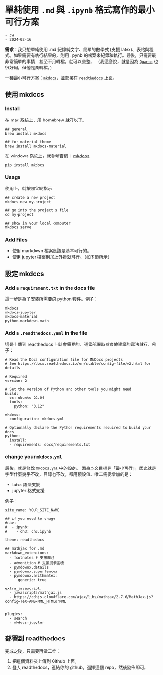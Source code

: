 
# 單純使用 `.md` 與 `.ipynb` 格式寫作的最小可行方案

```
- JW
- 2024-02-16
```

**需求**：我只想單純使用 .md 紀錄純文字、簡單的數學式 (支援 latex)、表格與程式。如果需要有執行結果的，則用 .ipynb 的檔案來紀錄和執行。最後，只需要最非常簡單的事情，甚至不用轉檔，就可以彙整。
（我這麼說，就是因為 [`Quarto`](https://quarto.org/) 也很好用，但他是要轉檔。）

一種最小可行方案：`mkdocs`，並部署在 `readthedocs` 上面。


## 使用 mkdocs


### Install

在 mac 系統上，用 homebrew 就可以了。

```
## general
brew install mkdocs

## for material theme
brew install mkdocs-material
```

在 windows 系統上，就參考官網： [mkdcos](https://www.mkdocs.org/)

```
pip install mkdocs
```

### Usage

使用上，就按照官網指示：

```
## create a new project
mkdocs new my-project

## go into the project's file
cd my-project

## show in your local computer
mkdocs serve
```

### Add Files

- 使用 markdown 檔案應該是基本可行的。
- 使用 jupyter 檔案則加上外掛就可行。（如下節所示）

## 設定 mkdocs

### Add a `requirement.txt` in the docs file

這一步是為了安裝所需要的 python 套件。例子：

```
mkdocs
mkdocs-jupyter
mkdocs-material
python-markdown-math
```


### Add a `.readthedocs.yaml` in the file

這是上傳到 readthedocs 上時會需要的。通常部署時參考他建議的寫法就行。例子：

```
# Read the Docs configuration file for MkDocs projects
# See https://docs.readthedocs.io/en/stable/config-file/v2.html for details

# Required
version: 2

# Set the version of Python and other tools you might need
build:
  os: ubuntu-22.04
  tools:
    python: "3.12"

mkdocs:
  configuration: mkdocs.yml

# Optionally declare the Python requirements required to build your docs
python:
  install:
  - requirements: docs/requirements.txt
```

### change your `mkdocs.yml`

最後，就是修改 `mkdocs.yml` 中的設定。
因為本文目標是「最小可行」，因此就是字型什麼幾乎不改，目錄也不改，都用預設值。唯二需要增加的是：

- latex 語法支援
- jupyter 格式支援

例子：

```
site_name: YOUR_SITE_NAME

## if you need to chage
#nav:
#  - ipynb:
#    - ch3: ch3.ipynb

theme: readthedocs

## mathjax for .md
markdown_extensions:
  - footnotes # 支援腳注
  - admonition # 支援提示區塊
  - pymdownx.details
  - pymdownx.superfences
  - pymdownx.arithmatex:
      generic: true

extra_javascript:
  - javascripts/mathjax.js
  - https://cdnjs.cloudflare.com/ajax/libs/mathjax/2.7.6/MathJax.js?config=TeX-AMS-MML_HTMLorMML


plugins:
  - search
  - mkdocs-jupyter

```

## 部署到 readthedocs

完成之後，只需要再做二步：

1. 把這個資料夾上傳到 Github 上面。
2. 登入 readthedocs，連結你的 github。選擇這個 repo，然後發佈即可。